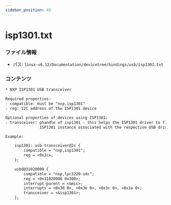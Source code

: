 ```yaml
---
sidebar_position: 43
---
```

# isp1301.txt

### ファイル情報

- パス: `linux-v6.12/Documentation/devicetree/bindings/usb/isp1301.txt`

### コンテンツ

```txt
* NXP ISP1301 USB transceiver

Required properties:
- compatible: must be "nxp,isp1301"
- reg: I2C address of the ISP1301 device

Optional properties of devices using ISP1301:
- transceiver: phandle of isp1301 - this helps the ISP1301 driver to find the
               ISP1301 instance associated with the respective USB driver

Example:

	isp1301: usb-transceiver@2c {
		compatible = "nxp,isp1301";
		reg = <0x2c>;
	};

	usbd@31020000 {
		compatible = "nxp,lpc3220-udc";
		reg = <0x31020000 0x300>;
		interrupt-parent = <&mic>;
		interrupts = <0x3d 0>, <0x3e 0>, <0x3c 0>, <0x3a 0>;
		transceiver = <&isp1301>;
	};

```
